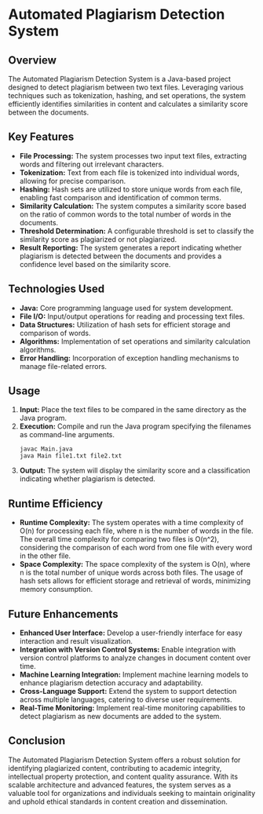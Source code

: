 # Automated Plagiarism Detection System

## Overview
The Automated Plagiarism Detection System is a Java-based project designed to detect plagiarism between two text files. Leveraging various techniques such as tokenization, hashing, and set operations, the system efficiently identifies similarities in content and calculates a similarity score between the documents.

## Key Features
- **File Processing:** The system processes two input text files, extracting words and filtering out irrelevant characters.
- **Tokenization:** Text from each file is tokenized into individual words, allowing for precise comparison.
- **Hashing:** Hash sets are utilized to store unique words from each file, enabling fast comparison and identification of common terms.
- **Similarity Calculation:** The system computes a similarity score based on the ratio of common words to the total number of words in the documents.
- **Threshold Determination:** A configurable threshold is set to classify the similarity score as plagiarized or not plagiarized.
- **Result Reporting:** The system generates a report indicating whether plagiarism is detected between the documents and provides a confidence level based on the similarity score.

## Technologies Used
- **Java:** Core programming language used for system development.
- **File I/O:** Input/output operations for reading and processing text files.
- **Data Structures:** Utilization of hash sets for efficient storage and comparison of words.
- **Algorithms:** Implementation of set operations and similarity calculation algorithms.
- **Error Handling:** Incorporation of exception handling mechanisms to manage file-related errors.

## Usage
1. **Input:** Place the text files to be compared in the same directory as the Java program.
2. **Execution:** Compile and run the Java program specifying the filenames as command-line arguments.
   ```
   javac Main.java
   java Main file1.txt file2.txt
   ```
3. **Output:** The system will display the similarity score and a classification indicating whether plagiarism is detected.

## Runtime Efficiency
- **Runtime Complexity:** The system operates with a time complexity of O(n) for processing each file, where n is the number of words in the file. The overall time complexity for comparing two files is O(n^2), considering the comparison of each word from one file with every word in the other file.
- **Space Complexity:** The space complexity of the system is O(n), where n is the total number of unique words across both files. The usage of hash sets allows for efficient storage and retrieval of words, minimizing memory consumption.

## Future Enhancements
- **Enhanced User Interface:** Develop a user-friendly interface for easy interaction and result visualization.
- **Integration with Version Control Systems:** Enable integration with version control platforms to analyze changes in document content over time.
- **Machine Learning Integration:** Implement machine learning models to enhance plagiarism detection accuracy and adaptability.
- **Cross-Language Support:** Extend the system to support detection across multiple languages, catering to diverse user requirements.
- **Real-Time Monitoring:** Implement real-time monitoring capabilities to detect plagiarism as new documents are added to the system.

## Conclusion
The Automated Plagiarism Detection System offers a robust solution for identifying plagiarized content, contributing to academic integrity, intellectual property protection, and content quality assurance. With its scalable architecture and advanced features, the system serves as a valuable tool for organizations and individuals seeking to maintain originality and uphold ethical standards in content creation and dissemination.
